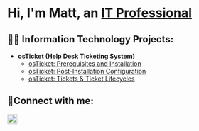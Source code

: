 <h1>Hi, I'm Matt, an <a href="https://linkedin.com/in/mattrjones77">IT Professional</a></h1>

<h2>👨‍💻 Information Technology Projects:</h2>

- <b>osTicket (Help Desk Ticketing System)</b>
  - [osTicket: Prerequisites and Installation](https://github.com/mattrjones77/osticket-prereqs)
  - [osTicket: Post-Installation Configuration](https://github.com/mattrjones77/osticket-config)
  - [osTicket: Tickets & Ticket Lifecycles](http://github.com/mattrjones77/tickets-and-ticket-lifecycle)

<h2>🤳Connect with me:</h2>

[<img align="left" alt="Matt | LinkedIn" width="22px" src="https://cdn.jsdelivr.net/npm/simple-icons@v3/icons/linkedin.svg" />][linkedin]

[linkedin]: https://linkedin.com/in/mattrjones77

